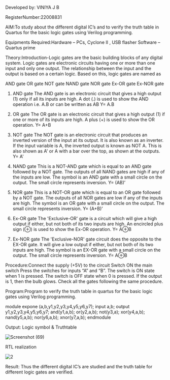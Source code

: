 Developed by: VINIYA J B

RegisterNumber:22008831


AIM:To study about the different digital IC’s and to verify the truth table in Quartus for the basic logic gates using Verilog programming.


Equipments Required:Hardware – PCs, Cyclone II , USB flasher   Software – Quartus prime


Theory:Introduction-Logic gates are the basic building blocks of any digital system. Logic gates are electronic circuits having one or more than one input and only one output. The relationship between the input and the output is based on a certain logic. Based on this, logic gates are named as


AND gate OR gate NOT gate NAND gate NOR gate Ex-OR gate Ex-NOR gate


1) AND gate
The AND gate is an electronic circuit that gives a high output (1) only if all its inputs are high. A dot (.) is used to show the AND operation i.e. A.B or can be written as AB            Y= A.B


2) OR gate
The OR gate is an electronic circuit that gives a high output (1) if one or more of its inputs are high. A plus (+) is used to show the OR operation. Y= A+B


3) NOT gate
The NOT gate is an electronic circuit that produces an inverted version of the input at its output. It is also known as an inverter. If the input variable is A, the inverted output is known as NOT A. This is also shown as A' or A with a bar over the top, as shown at the outputs.            Y= A'


4) NAND gate
This is a NOT-AND gate which is equal to an AND gate followed by a NOT gate. The outputs of all NAND gates are high if any of the inputs are low. The symbol is an AND gate with a small circle on the output. The small circle represents inversion.        Y= (AB)’


5) NOR gate
This is a NOT-OR gate which is equal to an OR gate followed by a NOT gate. The outputs of all NOR gates are low if any of the inputs are high. The symbol is an OR gate with a small circle on the output. The small circle represents inversion.             Y= (A+B)’


6) Ex-OR gate
The 'Exclusive-OR' gate is a circuit which will give a high output if either, but not both of its two inputs are high. An encircled plus sign (⊕) is used to show the Ex-OR operation.                    Y= A⊕B


7) Ex-NOR gate
The 'Exclusive-NOR' gate circuit does the opposite to the EX-OR gate. It will give a low output if either, but not both of its two inputs are high. The symbol is an EX-OR gate with a small circle on the output. The small circle represents inversion.                          Y= A⊕B


Procedure:Connect the supply (+5V) to the circuit  Switch ON the main switch   Press the switches for inputs “A” and “B”. The switch is ON state when 1 is pressed. The switch is OFF state when 0 is pressed. If the output is 1, then the bulb glows. Check all the gates following the same procedure.


Program:Program to verify the truth table in quartus for the basic logic gates using Verilog programming.
  
module expone (a,b,y1,y2,y3,y4,y5,y6,y7);
input a,b;
output y1,y2,y3,y4,y5,y6,y7;
and(y1,a,b);
or(y2,a,b);
not(y3,a);
xor(y4,a,b);
nand(y5,a,b);
nor(y6,a,b);
xnor(y7,a,b);
endmodule


Output:
Logic symbol & Truthtable

![Screenshot (69)](https://user-images.githubusercontent.com/121683551/213442161-12d6ee88-3cc8-41b8-8f04-27941c13e4c2.png)


RTL realization

![2](https://user-images.githubusercontent.com/121683551/213442378-1c3e3eff-0903-4603-ba1d-6780725738a9.png)


Result:
Thus the different digital IC’s are studied and the truth table for different logic gates are verified.
